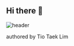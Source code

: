 ## Hi there 👋

![header](https://capsule-render.vercel.app/api?height=400&type=shark&color=random&section=header&text=TrandLunch&desc=Codes%20written%20by%20Tio%20Taek%20Lim&animation=fadeIn)

authored by Tio Taek Lim

<!--

**Here are some ideas to get you started:**

🙋‍♀️ A short introduction - what is your organization all about?
🌈 Contribution guidelines - how can the community get involved?
👩‍💻 Useful resources - where can the community find your docs? Is there anything else the community should know?
🍿 Fun facts - what does your team eat for breakfast?
🧙 Remember, you can do mighty things with the power of [Markdown](https://docs.github.com/github/writing-on-github/getting-started-with-writing-and-formatting-on-github/basic-writing-and-formatting-syntax)
-->

